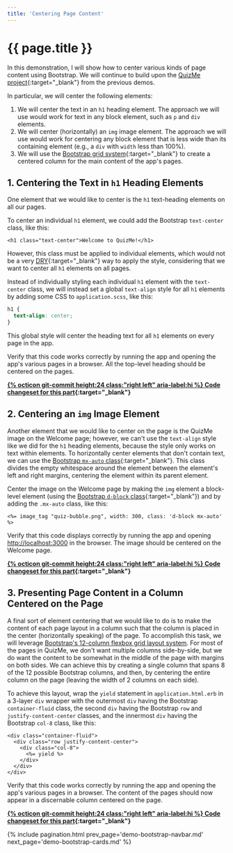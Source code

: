 ```yaml
---
title: 'Centering Page Content'
---
```


# {{ page.title }}

In this demonstration, I will show how to center various kinds of page content using Bootstrap. We will continue to build upon the [QuizMe project](https://github.com/human-se/quiz-me-2020){:target="_blank"} from the previous demos.

In particular, we will center the following elements:

1. We will center the text in an `h1` heading element. The approach we will use would work for text in any block element, such as `p`  and `div` elements.
1. We will center (horizontally) an `img` image element. The approach we will use would work for centering any block element that is less wide than its containing element (e.g., a `div` with `width` less than 100%).
1. We will use the [Bootstrap grid system](https://getbootstrap.com/docs/4.4/layout/grid/){:target="_blank"} to create a centered column for the main content of the app's pages.

## 1. Centering the Text in `h1` Heading Elements

One element that we would like to center is the `h1` text-heading elements on all our pages.

To center an individual `h1` element, we could add the Bootstrap `text-center` class, like this:

```erb
<h1 class="text-center">Welcome to QuizMe!</h1>
```

However, this class must be applied to individual elements, which would not be a very [DRY](https://en.wikipedia.org/wiki/Don%27t_repeat_yourself){:target="_blank"} way to apply the style, considering that we want to center all `h1` elements on all pages.

Instead of individually styling each individual `h1` element with the `text-center` class, we will instead set a global `text-align` style for all `h1` elements by adding some CSS to `application.scss`, like this:

```scss
h1 {
  text-align: center;
}
```

This global style will center the heading text for all `h1` elements on every page in the app.

Verify that this code works correctly by running the app and opening the app's various pages in a browser. All the top-level heading should be centered on the pages.

**[{% octicon git-commit height:24 class:"right left" aria-label:hi %} Code changeset for this part](https://github.com/human-se/quiz-me-2020/commit/b5713ef0b2f6b24087f35f609f2fe994a94cf050){:target="_blank"}**

## 2. Centering an `img` Image Element

Another element that we would like to center on the page is the QuizMe image on the Welcome page; however, we can't use the `text-align` style like we did for the `h1` heading elements, because the style only works on text within elements. To horizontally center elements that don't contain text, we can use the [Bootstrap `mx-auto` class](https://getbootstrap.com/docs/4.4/utilities/spacing/#horizontal-centering){:target="_blank"}. This class divides the empty whitespace around the element between the element's left and right margins, centering the element within its parent element.

Center the image on the Welcome page by making the `img` element a block-level element (using the [Bootstrap `d-block` class](https://getbootstrap.com/docs/4.4/utilities/display/){:target="_blank"}) and by adding the `.mx-auto` class, like this:

```erb
<%= image_tag "quiz-bubble.png", width: 300, class: 'd-block mx-auto' %>
```

Verify that this code displays correctly by running the app and opening <http://localhost:3000> in the browser. The image should be centered on the Welcome page.

**[{% octicon git-commit height:24 class:"right left" aria-label:hi %} Code changeset for this part](https://github.com/human-se/quiz-me-2020/commit/169ba2395a1d7d4d966c79d7e7b4153355ceaf3d){:target="_blank"}**

## 3. Presenting Page Content in a Column Centered on the Page

A final sort of element centering that we would like to do is to make the content of each page layout in a column such that the column is placed in the center (horizontally speaking) of the page. To accomplish this task, we will leverage [Bootstrap's 12-column flexbox grid layout system](https://getbootstrap.com/docs/4.4/layout/grid/). For most of the pages in QuizMe, we don't want multiple columns side-by-side, but we do want the content to be somewhat in the middle of the page with margins on both sides. We can achieve this by creating a single column that spans 8 of the 12 possible Bootstrap columns, and then, by centering the entire column on the page (leaving the width of 2 columns on each side).

To achieve this layout, wrap the `yield` statement in `application.html.erb` in a 3-layer `div` wrapper with the outermost `div` having the Bootstrap `container-fluid` class, the second `div` having the Bootstrap `row` and `justify-content-center` classes, and the innermost `div` having the Bootstrap `col-8` class, like this:

```erb
<div class="container-fluid">
  <div class="row justify-content-center">
    <div class="col-8">
      <%= yield %>
    </div>
  </div>
</div>
```

Verify that this code works correctly by running the app and opening the app's various pages in a browser. The content of the pages should now appear in a discernable column centered on the page.

**[{% octicon git-commit height:24 class:"right left" aria-label:hi %} Code changeset for this part](https://github.com/human-se/quiz-me-2020/commit/1ba6dc26991eee9a5fb8a7454052676a47347c87){:target="_blank"}**

{% include pagination.html prev_page='demo-bootstrap-navbar.md' next_page='demo-bootstrap-cards.md' %}
